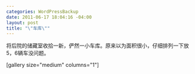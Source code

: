 ```yaml
--- 
categories: WordPressBackup
date: 2011-06-17 18:04:16 -04:00
layout: post
title: "\"车库\""
---
```

将后院的储藏室收拾一新，俨然一小车库。原来以为面积很小，仔细排列一下放5，6辆车没问题。


[gallery size="medium" columns="1"]

